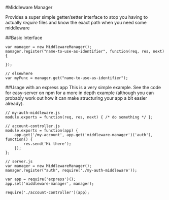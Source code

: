 #Middleware Manager

Provides a super simple getter/setter interface to stop you having to actually *require* files and know the exact path when you need some middleware

##Basic Interface
```
var manager = new MiddlewareManager();
manager.register("name-to-use-as-identifier", function(req, res, next) {

});

// elsewhere
var myFunc = manager.get("name-to-use-as-identifier");
```

##Usage with an express app
This is a very simple example. See the code for easy-server on npm for a more in depth example (although you can probably work out how it can make structuring your app a bit easier already).
```
// my-auth-middleware.js
module.exports = function(req, res, next) { /* do something */ };
```
```
// account-controller.js
module.exports = function(app) {
    app.get('/my-account', app.get('middleware-manager')('auth'), function() {
        res.send('Hi there');
    });
};
```
```
// server.js
var manager = new MiddlewareManager();
manager.register("auth", require('./my-auth-middleware'));

var app = require('express')();
app.set('middleware-manager', manager);

require('./account-controller')(app);
```